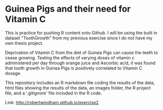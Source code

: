 # Guinea Pigs and their need for Vitamin C

 This is practice for pushing R content onto Github.
I will be using the built in dataset "ToothGrowth" from my previous exercise since I do not have my own thesis project. 

Deprivation of Vitamin C from the diet of Guinea Pigs can cause the teeth to cease growing. Testing the effects of varying doses of vitamin c administered per day through orange juice and Ascorbic acid, it was found that tooth growth in Guinea Pigs is positively correlated to Vitamin C dosage.

This repository includes an R markdown file coding the results of the data, html files showing the results of the data, an images folder, the R project file, and a '.gitignore' file included in the R code. 

Link: http://robertwindham.github.io/exercise2




